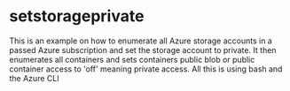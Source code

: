 # setstorageprivate
This is an example on how to enumerate all Azure storage accounts in a passed Azure subscription and set the storage account to private. It then enumerates all containers and sets containers public blob or public container access to 'off' meaning private access. All this is using bash and the Azure CLI
